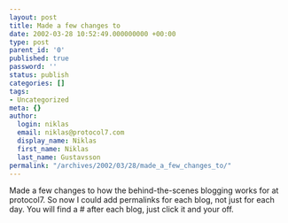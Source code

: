 ```yaml
---
layout: post
title: Made a few changes to
date: 2002-03-28 10:52:49.000000000 +00:00
type: post
parent_id: '0'
published: true
password: ''
status: publish
categories: []
tags:
- Uncategorized
meta: {}
author:
  login: niklas
  email: niklas@protocol7.com
  display_name: Niklas
  first_name: Niklas
  last_name: Gustavsson
permalink: "/archives/2002/03/28/made_a_few_changes_to/"
---
```

Made a few changes to how the behind-the-scenes blogging works for at protocol7. So now I could add permalinks for each blog, not just for each day. You will find a # after each blog, just click it and your off.

